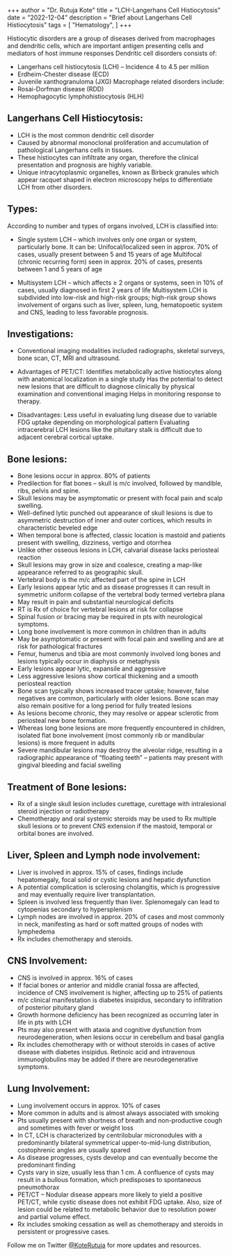 +++
author = "Dr. Rutuja Kote"
title = "LCH-Langerhans Cell Histiocytosis"
date = "2022-12-04"
description = "Brief about Langerhans Cell Histiocytosis"
tags = [
    "Hematology",
]
+++


Histiocytic disorders are a group of diseases derived from macrophages and dendritic cells, which are important antigen presenting cells and mediators of host immune responses
Dendritic cell disorders consists of:
- Langerhans cell histiocytosis (LCH) – Incidence 4 to 4.5 per million
- Erdheim-Chester disease (ECD)
- Juvenile xanthogranuloma (JXG)
Macrophage related disorders include:
- Rosai-Dorfman disease (RDD)
- Hemophagocytic lymphohistiocytosis (HLH)

## Langerhans Cell Histiocytosis:


- LCH is the most common dendritic cell disorder
- Caused by abnormal monoclonal proliferation and accumulation of pathological Langerhans cells in tissues.
- These histiocytes can infiltrate any organ, therefore the clinical presentation and prognosis are highly variable.
- Unique intracytoplasmic organelles, known as Birbeck granules which appear racquet shaped in electron microscopy helps to differentiate LCH from other disorders.


## Types:
According to number and types of organs involved, LCH is classified into:
- Single system LCH – which involves only one organ or system, particularly bone. It can be:
Unifocal/localized seen in approx. 70% of cases, usually present between 5 and 15 years of age
Multifocal (chronic recurring form) seen in approx. 20% of cases, presents between 1 and 5 years of age

- Multisystem LCH – which affects  ≥ 2 organs or systems, seen in 10% of cases, usually diagnosed in first 2 years of life
Multisystem LCH is subdivided into low-risk and high-risk groups; high-risk group shows involvement of organs such as liver, spleen, lung, hematopoetic system and CNS, leading to less favorable prognosis.


## Investigations:

- Conventional imaging modalities included radiographs, skeletal surveys, bone scan, CT, MRI and ultrasound.

- Advantages of PET/CT:
Identifies metabolically active histiocytes along with anatomical localization in a single study
Has the potential to detect new lesions that are difficult to diagnose clinically by physical examination and conventional imaging
Helps in monitoring response to therapy.

- Disadvantages:
Less useful in evaluating lung disease due to variable FDG uptake depending on morphological pattern
Evaluating intracerebral LCH lesions like the pituitary stalk is difficult due to adjacent cerebral cortical uptake.


## Bone lesions:


- Bone lesions occur in approx. 80% of patients
- Predilection for flat bones – skull is m/c involved, followed by mandible, ribs, pelvis and spine.
- Skull lesions may be asymptomatic or present with focal pain and scalp swelling.
- Well-defined lytic punched out appearance of skull lesions is due to asymmetric destruction of inner and outer cortices, which results in characteristic beveled edge
- When temporal bone is affected, classic location is mastoid and patients present with swelling, dizziness, vertigo and otorrhea
- Unlike other osseous lesions in LCH, calvarial disease lacks periosteal reaction
- Skull lesions may grow in size and coalesce, creating a map-like appearance referred to as geographic skull.
- Vertebral body is the m/c affected part of the spine in LCH
- Early lesions appear lytic and as disease progresses it can result in symmetric uniform collapse of the vertebral body termed vertebra plana
- May result in pain and substantial neurological deficits
- RT is Rx of choice for vertebral lesions at risk for collapse
- Spinal fusion or bracing may be required in pts with neurological symptoms.
- Long bone involvement is more common in children than in adults
- May be asymptomatic or present with focal pain and swelling and are at risk for pathological fractures
- Femur, humerus and tibia are most commonly involved long bones and lesions typically occur in diaphysis or metaphysis
- Early lesions appear lytic, expansile and aggressive
- Less aggressive lesions show cortical thickening and a smooth periosteal reaction
- Bone scan typically shows increased tracer uptake; however, false negatives are common, particularly with older lesions. Bone scan may also remain positive for a long period for fully treated lesions
- As lesions become chronic, they may resolve or appear sclerotic from periosteal new bone formation.
- Whereas long bone lesions are more frequently encountered in children, isolated flat bone involvement (most commonly rib or mandibular lesions) is more frequent in adults
- Severe mandibular lesions may destroy the alveolar ridge, resulting in a radiographic appearance of “floating teeth” – patients may present with gingival bleeding and facial swelling


## Treatment of Bone lesions:
- Rx of a single skull lesion  includes curettage, curettage with intralesional steroid injection or radiotherapy
- Chemotherapy and oral systemic steroids may be used to Rx multiple skull lesions or to prevent CNS extension if the mastoid, temporal or orbital bones are involved.


## Liver, Spleen and Lymph node involvement:
- Liver is involved in approx. 15% of cases, findings include hepatomegaly, focal solid or cystic lesions and hepatic dysfunction
- A potential complication is sclerosing cholangitis, which is progressive and may eventually require liver transplantation.
- Spleen is involved less frequently than liver. Splenomegaly can lead to cytopenias secondary to hypersplenism
- Lymph nodes are involved in approx. 20% of cases and most commonly in neck, manifesting as hard or soft matted groups of nodes with lymphedema
- Rx includes chemotherapy and steroids.


## CNS Involvement:
- CNS is involved in approx. 16% of cases
- If facial bones or anterior and middle cranial fossa are affected, incidence of CNS involvement is higher, affecting up to 25% of patients
- m/c clinical manifestation is diabetes insipidus, secondary to infiltration of posterior pituitary gland
- Growth hormone deficiency has been recognized as occurring later in life in pts with LCH
- Pts may also present with ataxia and cognitive dysfunction from neurodegeneration, when lesions occur in cerebellum and basal ganglia
- Rx includes chemotherapy with or without steroids in cases of active disease with diabetes insipidus. Retinoic acid and intravenous immunoglobulins may be added if there are neurodegenerative symptoms.


## Lung Involvement:
- Lung involvement occurs in approx. 10% of cases
- More common in adults and is almost always associated with smoking
- Pts usually present with shortness of breath and non-productive cough and sometimes with fever or weight loss
- In CT, LCH is characterized by  centrilobular micronodules with a predominantly bilateral symmetrical upper-to-mid-lung distribution, costophrenic angles are usually spared
- As disease progresses, cysts develop and can eventually become the predominant finding
- Cysts vary in size, usually less than 1 cm. A confluence of cysts may result in a bullous formation, which predisposes to spontaneous pneumothorax
- PET/CT – Nodular disease appears more likely to yield a positive PET/CT, while cystic disease does not exhibit FDG uptake. Also, size of lesion could be related to metabolic behavior due to resolution power and partial volume effect.
- Rx includes smoking cessation as well as chemotherapy and steroids in persistent or progressive cases.



Follow me on Twitter [@KoteRutuja](https://twitter.com/KoteRutuja) for more updates and resources.
